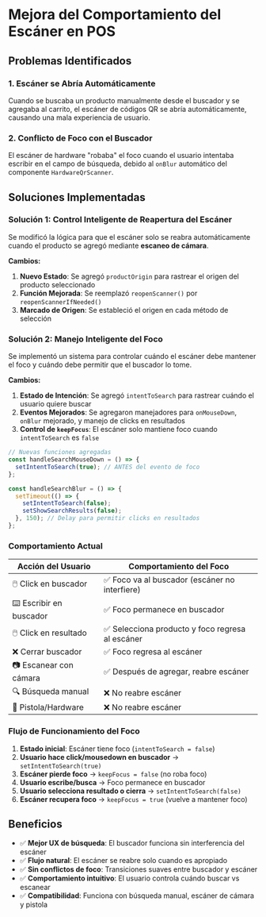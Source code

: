 # Mejora del Comportamiento del Escáner en POS

## Problemas Identificados

### 1. Escáner se Abría Automáticamente
Cuando se buscaba un producto manualmente desde el buscador y se agregaba al carrito, el escáner de códigos QR se abría automáticamente, causando una mala experiencia de usuario.

### 2. Conflicto de Foco con el Buscador
El escáner de hardware "robaba" el foco cuando el usuario intentaba escribir en el campo de búsqueda, debido al `onBlur` automático del componente `HardwareQrScanner`.

## Soluciones Implementadas

### Solución 1: Control Inteligente de Reapertura del Escáner

Se modificó la lógica para que el escáner solo se reabra automáticamente cuando el producto se agregó mediante **escaneo de cámara**.

**Cambios:**
1. **Nuevo Estado**: Se agregó `productOrigin` para rastrear el origen del producto seleccionado
2. **Función Mejorada**: Se reemplazó `reopenScanner()` por `reopenScannerIfNeeded()`
3. **Marcado de Origen**: Se estableció el origen en cada método de selección

### Solución 2: Manejo Inteligente del Foco

Se implementó un sistema para controlar cuándo el escáner debe mantener el foco y cuándo debe permitir que el buscador lo tome.

**Cambios:**
1. **Estado de Intención**: Se agregó `intentToSearch` para rastrear cuándo el usuario quiere buscar
2. **Eventos Mejorados**: Se agregaron manejadores para `onMouseDown`, `onBlur` mejorado, y manejo de clicks en resultados
3. **Control de `keepFocus`**: El escáner solo mantiene foco cuando `intentToSearch` es `false`

```typescript
// Nuevas funciones agregadas
const handleSearchMouseDown = () => {
  setIntentToSearch(true); // ANTES del evento de foco
};

const handleSearchBlur = () => {
  setTimeout(() => {
    setIntentToSearch(false);
    setShowSearchResults(false);
  }, 150); // Delay para permitir clicks en resultados
};
```

### Comportamiento Actual

| Acción del Usuario | Comportamiento del Foco |
|-------------------|------------------------|
| 🖱️ Click en buscador | ✅ Foco va al buscador (escáner no interfiere) |
| ⌨️ Escribir en buscador | ✅ Foco permanece en buscador |
| 🖱️ Click en resultado | ✅ Selecciona producto y foco regresa al escáner |
| ❌ Cerrar buscador | ✅ Foco regresa al escáner |
| 📷 Escanear con cámara | ✅ Después de agregar, reabre escáner |
| 🔍 Búsqueda manual | ❌ No reabre escáner |
| 🔫 Pistola/Hardware | ❌ No reabre escáner |

### Flujo de Funcionamiento del Foco

1. **Estado inicial**: Escáner tiene foco (`intentToSearch = false`)
2. **Usuario hace click/mousedown en buscador** → `setIntentToSearch(true)`
3. **Escáner pierde foco** → `keepFocus = false` (no roba foco)
4. **Usuario escribe/busca** → Foco permanece en buscador
5. **Usuario selecciona resultado o cierra** → `setIntentToSearch(false)`
6. **Escáner recupera foco** → `keepFocus = true` (vuelve a mantener foco)

## Beneficios

- ✅ **Mejor UX de búsqueda**: El buscador funciona sin interferencia del escáner
- ✅ **Flujo natural**: El escáner se reabre solo cuando es apropiado
- ✅ **Sin conflictos de foco**: Transiciones suaves entre buscador y escáner
- ✅ **Comportamiento intuitivo**: El usuario controla cuándo buscar vs escanear
- ✅ **Compatibilidad**: Funciona con búsqueda manual, escáner de cámara y pistola 